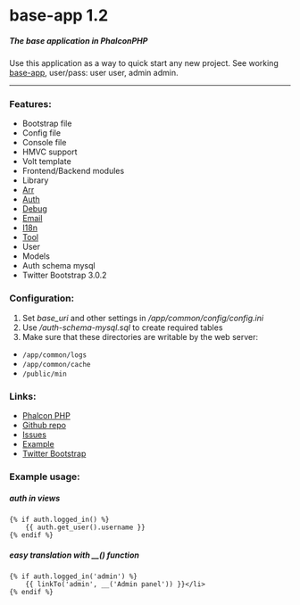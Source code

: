 # base-app 1.2

##### The base application in PhalconPHP
Use this application as a way to quick start any new project.
See working [base-app](http://mruz.pl/base-app), user/pass: user user, admin admin.
***
### Features:
* Bootstrap file
* Config file
* Console file
* HMVC support
* Volt template
* Frontend/Backend modules
* Library
 * [Arr](https://github.com/mruz/base-app/wiki/Arr)
 * [Auth](https://github.com/mruz/base-app/wiki/Auth)
 * [Debug](https://github.com/mruz/base-app/wiki/Debug)
 * [Email](https://github.com/mruz/base-app/wiki/Email)
 * [I18n](https://github.com/mruz/base-app/wiki/I18n)
 * [Tool](https://github.com/mruz/base-app/wiki/Tool)
* User
 * Models
 * Auth schema mysql
* Twitter Bootstrap 3.0.2

### Configuration:
1. Set *base_uri* and other settings in */app/common/config/config.ini*
2. Use */auth-schema-mysql.sql* to create required tables
3. Make sure that these directories are writable by the web server:
 * `/app/common/logs`
 * `/app/common/cache`
 * `/public/min`

### Links:
* [Phalcon PHP](https://phalconphp.com)
* [Github repo](https://github.com/mruz/base-app)
* [Issues](https://github.com/mruz/base-app/issues)
* [Example](http://mruz.pl/base-app)
* [Twitter Bootstrap](http://getbootstrap.com)

### Example usage:
##### auth in views 
```
{% if auth.logged_in() %}
    {{ auth.get_user().username }}
{% endif %}
```

##### easy translation with __() function
```
{% if auth.logged_in('admin') %}
    {{ linkTo('admin', __('Admin panel')) }}</li>
{% endif %}
```
